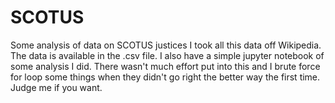 # SCOTUS
Some analysis of data on SCOTUS justices
I took all this data off Wikipedia. The data is available in the .csv file. I also have a simple jupyter notebook of some analysis I did.
There wasn't much effort put into this and I brute force for loop some things when they didn't go right the better way the first time. Judge me if you want.
